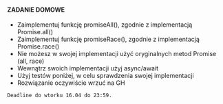 #### ZADANIE DOMOWE

- Zaimplementuj funkcję promiseAll(), zgodnie z implementacją Promise.all()
- Zaimplementuj funkcję promiseRace(), zgodnie z implementacją Promise.race()
- Nie możesz w swojej implementacji użyć oryginalnych metod Promise (all, race)
- Wewnątrz swoich implementacji użyj async/await
- Użyj testów poniżej, w celu sprawdzenia swojej implementacji
- Rozwiązanie oczywiście wrzuć na GH

```
Deadline do wtorku 16.04 do 23:59.
```

